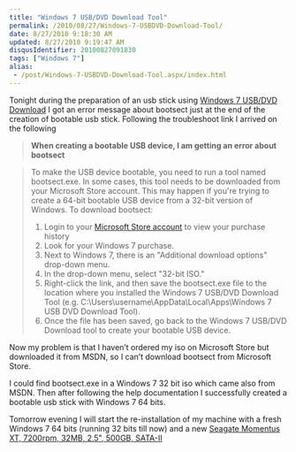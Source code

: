 ```yaml
---
title: "Windows 7 USB/DVD Download Tool"
permalink: /2010/08/27/Windows-7-USBDVD-Download-Tool/
date: 8/27/2010 9:18:30 AM
updated: 8/27/2010 9:19:47 AM
disqusIdentifier: 20100827091830
tags: ["Windows 7"]
alias:
 - /post/Windows-7-USBDVD-Download-Tool.aspx/index.html
---
```

Tonight during the preparation of an usb stick using [Windows 7 USB/DVD Download](http://store.microsoft.com/Help/ISO-Tool) I got an error message about bootsect just at the end of the creation of bootable usb stick. Following the troubleshoot link I arrived on the following

> **When creating a bootable USB device, I am getting an error about bootsect**
<!-- more -->
> To make the USB device bootable, you need to run a tool named bootsect.exe. In some cases, this tool needs to be downloaded from your Microsoft Store account. This may happen if you're trying to create a 64-bit bootable USB device from a 32-bit version of Windows. To download bootsect:
> 
> 1.  Login to your [Microsoft Store account](https://store.microsoft.com/account) to view your purchase history
> 2.  Look for your Windows 7 purchase.
> 3.  Next to Windows 7, there is an "Additional download options" drop-down menu.
> 4.  In the drop-down menu, select "32-bit ISO."
> 5.  Right-click the link, and then save the bootsect.exe file to the location where you installed the Windows 7 USB/DVD Download Tool (e.g. C:\Users\username\AppData\Local\Apps\Windows 7 USB DVD Download Tool).
> 6.  Once the file has been saved, go back to the Windows 7 USB/DVD Download tool to create your bootable USB device.

Now my problem is that I haven’t ordered my iso on Microsoft Store but downloaded it from MSDN, so I can’t download bootsect from Microsoft Store.

I could find bootsect.exe in a Windows 7 32 bit iso which came also from MSDN. Then after following the help documentation I successfully created a bootable usb stick with Windows 7 64 bits.

Tomorrow evening I will start the re-installation of my machine with a fresh Windows 7 64 bits (running 32 bits till now) and a new [Seagate Momentus XT, 7200rpm, 32MB, 2.5", 500GB, SATA-II](http://www.seagate.com/www/en-us/products/laptops/laptop-hdd/)
